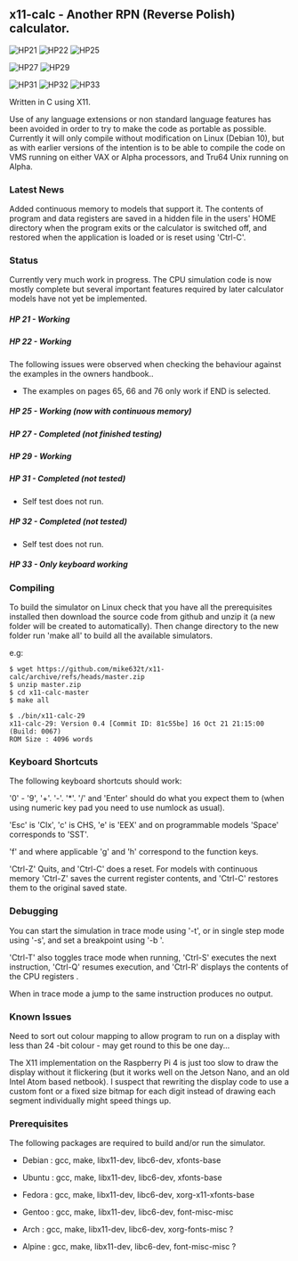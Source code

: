 ## x11-calc - Another RPN (Reverse Polish) calculator.

![HP21](./img/x11-calc-21.png) ![HP22](./img/x11-calc-22.png) ![HP25](./img/x11-calc-25.png) 

![HP27](./img/x11-calc-27.png) ![HP29](./img/x11-calc-29.png)

![HP31](./img/x11-calc-31.png) ![HP32](./img/x11-calc-32.png) ![HP33](./img/x11-calc-33.png)

Written in C using X11.

Use  of any language extensions or non standard language features has  been
avoided in order to try to make the code as portable as possible. Currently
it will only compile without modification on Linux (Debian 10), but as with
earlier  versions of the intention is to be able to compile the code on VMS
running on either VAX or Alpha processors, and Tru64 Unix running on Alpha.

### Latest News

Added continuous memory to models that support it.  The contents of program
and  data registers are saved in a hidden file in the users' HOME directory
when the program exits or the calculator is switched off, and restored when
the application is loaded or is reset using 'Ctrl-C'.

### Status

Currently very much work in progress. The CPU simulation code is now mostly
complete but several important features required by later calculator models
have not yet be implemented.

##### HP 21 - Working 

##### HP 22 - Working
The  following issues were observed when checking the behaviour against the
examples in the owners handbook..
* The examples on pages 65, 66 and 76 only work if END is selected.

##### HP 25 - Working (now with continuous memory)

##### HP 27 - Completed (not finished testing)

##### HP 29 - Working

##### HP 31 - Completed (not tested)
* Self test does not run.

##### HP 32 - Completed (not tested)
* Self test does not run.

##### HP 33 - Only keyboard working

### Compiling

To  build the simulator on Linux check that you have all the  prerequisites
installed  then  download the source code from github and unzip it  (a  new
folder  will  be created to automatically).  Then change directory  to  the
new folder run 'make all' to build all the available simulators.

e.g:

    $ wget https://github.com/mike632t/x11-calc/archive/refs/heads/master.zip
    $ unzip master.zip
    $ cd x11-calc-master
    $ make all
    
    $ ./bin/x11-calc-29
    x11-calc-29: Version 0.4 [Commit ID: 81c55be] 16 Oct 21 21:15:00 (Build: 0067)
    ROM Size : 4096 words 

### Keyboard Shortcuts

The following keyboard shortcuts should work:

'0' - '9', '+'. '-'. '*'. '/' and 'Enter' should do what you expect them to
(when using numeric key pad you need to use numlock as usual).

'Esc' is 'Clx', 'c' is CHS, 'e' is 'EEX' and on programmable models 'Space'
corresponds to 'SST'. 

'f' and where applicable 'g' and 'h' correspond to the function keys.

'Ctrl-Z'  Quits,  and  'Ctrl-C' does a reset.  For models  with  continuous
memory 'Ctrl-Z' saves the current register contents, and 'Ctrl-C'  restores
them to the original saved state.

### Debugging

You  can  start the simulation in trace mode using '-t', or in single  step 
mode using '-s', and set a breakpoint using '-b <octal address>'.

'Ctrl-T'  also toggles trace mode when running, 'Ctrl-S' executes the  next
instruction, 'Ctrl-Q' resumes execution, and 'Ctrl-R' displays the contents
of the CPU registers .  

When in trace mode a jump to the same instruction produces no output.

### Known Issues

Need  to sort out colour mapping to allow program to run on a display  with
less than 24 -bit colour - may get round to this be one day...

The  X11 implementation on the Raspberry Pi 4 is just too slow to draw  the
display without it flickering (but it works well on the Jetson Nano, and an
old Intel Atom based netbook). I suspect that rewriting the display code to
use  a custom font or a fixed size bitmap for each digit instead of drawing
each segment individually might speed things up. 

### Prerequisites

The following packages are required to build and/or run the simulator.

- Debian : gcc, make, libx11-dev, libc6-dev, xfonts-base

- Ubuntu : gcc, make, libx11-dev, libc6-dev, xfonts-base

- Fedora : gcc, make, libx11-dev, libc6-dev, xorg-x11-xfonts-base

- Gentoo : gcc, make, libx11-dev, libc6-dev, font-misc-misc

- Arch   : gcc, make, libx11-dev, libc6-dev, xorg-fonts-misc ?

- Alpine : gcc, make, libx11-dev, libc6-dev, font-misc-misc ?

